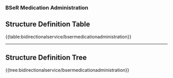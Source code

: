 ### **BSeR Medication Administration**

## Structure Definition Table

{{table:bidirectionalservice/bsermedicationadministration}}

---
## Structure Definition Tree

{{tree:bidirectionalservice/bsermedicationadministration}}